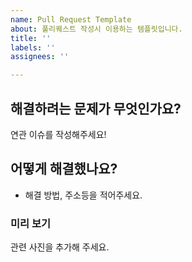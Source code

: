 ```yaml
---
name: Pull Request Template
about: 풀리퀘스트 작성시 이용하는 템플릿입니다.
title: ''
labels: ''
assignees: ''

---
```


## 해결하려는 문제가 무엇인가요?

연관 이슈를 작성해주세요!

## 어떻게 해결했나요?

- 해결 방법, 주소등을 적어주세요.

### 미리 보기

관련 사진을 추가해 주세요.
